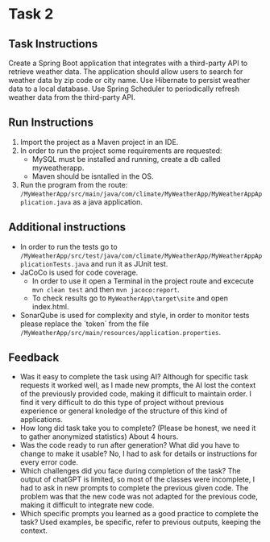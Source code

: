 # Task 2

## Task Instructions
Create a Spring Boot application that integrates with a third-party API to retrieve weather data. The application should allow users to search for weather data by zip code or city name. Use Hibernate to persist weather data to a local database. 
Use Spring Scheduler to periodically refresh weather data from the third-party API.

## Run Instructions
1. Import the project as a Maven project in an IDE.
2. In order to run the project some requirements are requested:
   - MySQL must be installed and running, create a db called myweatherapp.
   - Maven should be isntalled in the OS.
3. Run the program from the route: `/MyWeatherApp/src/main/java/com/climate/MyWeatherApp/MyWeatherAppApplication.java` as a java application.

## Additional instructions
- In order to run the tests go to `/MyWeatherApp/src/test/java/com/climate/MyWeatherApp/MyWeatherAppApplicationTests.java` and run it as JUnit test.
- JaCoCo is used for code coverage.
  - In order to use it open a Terminal in the project route and excecute `mvn clean test` and then `mvn jacoco:report`.
  - To check results go to `MyWeatherApp\target\site` and open index.html.
- SonarQube is used for complexity and style, in order to monitor tests please replace the ´token´
  from the file `/MyWeatherApp/src/main/resources/application.properties`.

## Feedback
- Was it easy to complete the task using AI?
  Although for specific task requests it worked well, as I made new prompts, the AI ​​lost the context of the previously provided code,
  making it difficult to maintain order. I find it very difficult to do this type of project without previous experience or general knoledge of the structure of this kind of applications. 
- How long did task take you to complete? (Please be honest, we need it to gather anonymized statistics)
  About 4 hours.
- Was the code ready to run after generation? What did you have to change to make it usable?
  No, I had to ask for details or instructions for every error code. 
- Which challenges did you face during completion of the task?
  The output of chatGPT is limited, so most of the classes were incomplete, I had to ask in new prompts to complete the previous given code.
  The problem was that the new code was not adapted for the previous code, making it difficult to integrate new code.
- Which specific prompts you learned as a good practice to complete the task?
  Used examples, be specific, refer to previous outputs, keeping the context.

   

